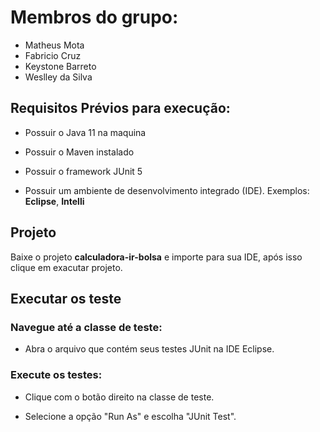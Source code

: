 # Membros do grupo:

- Matheus Mota
- Fabricio Cruz
- Keystone Barreto
- Weslley da Silva


## Requisitos Prévios para execução:

- Possuir o Java 11 na maquina

- Possuir o Maven instalado

- Possuir o framework JUnit 5

- Possuir um ambiente de desenvolvimento integrado (IDE). Exemplos: **Eclipse**, **Intelli** 

## Projeto

Baixe o projeto **calculadora-ir-bolsa** e importe para sua IDE, após isso clique em exacutar projeto.

## Executar os teste

### Navegue até a classe de teste:

- Abra o arquivo que contém seus testes JUnit na IDE Eclipse.

### Execute os testes:

- Clique com o botão direito na classe de teste.
  
- Selecione a opção "Run As" e escolha "JUnit Test".


